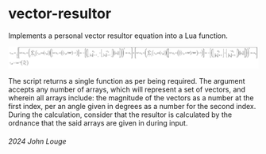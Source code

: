 # vector-resultor
Implements a personal vector resultor equation into a Lua function.

![alt text](https://github.com/johnlouge/vector-resultor/blob/main/eq.png?raw=true "Equation")

The script returns a single function as per being required. The argument accepts any number of arrays, which will represent a set of vectors, and wherein all arrays include: the magnitude of the vectors as a number at the first index, per an angle given in degrees as a number for the second index. 
During the calculation, consider that the resultor is calculated by the ordnance that the said arrays are given in during input.

###### 2024 John Louge
